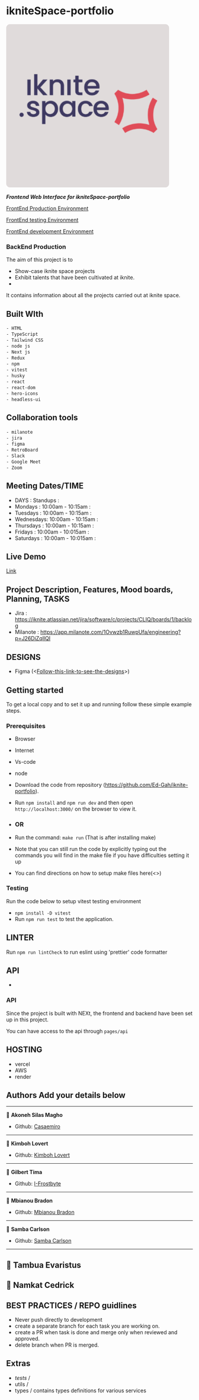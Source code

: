 # ikniteSpace-portfolio

![iknitelogo](/assets/images/iknite-logo.png)

***Frontend Web Interface for ikniteSpace-portfolio***



[FrontEnd Production Environment](https://iknite-portfolio.vercel.app/)

[FrontEnd testing Environment](https://iknite-portfolio.vercel.app/)

[FrontEnd development Environment](https://iknite-portfolio.vercel.app/)

### BackEnd Production

The aim of this project is to 

- Show-case iknite space projects
- Exhibit talents that have been cultivated at iknite.
- 

It contains information about all the projects carried out at iknite space.

## Built WIth

    - HTML
    - TypeScript
    - Tailwind CSS
    - node js
    - Next js
    - Redux
    - npm
    - vitest
    - husky
    - react
    - react-dom
    - hero-icons
    - headless-ui

## Collaboration tools

    - milanote
    - jira
    - figma
    - RetroBoard
    - Slack
    - Google Meet
    - Zoom

## Meeting Dates/TIME

- DAYS : Standups :
- Mondays : 10:00am - 10:15am :
- Tuesdays : 10:00am - 10:15am :
- Wednesdays: 10:00am - 10:15am :
- Thursdays : 10:00am - 10:15am :
- Fridays : 10:00am - 10:015am :
- Saturdays : 10:00am - 10:015am :

## Live Demo

[Link](https://iknite-portfolio.vercel.app/)

## Project Description, Features, Mood boards, Planning, TASKS

- Jira : <https://iknite.atlassian.net/jira/software/c/projects/CLIQ/boards/1/backlog>
- Milanote : <https://app.milanote.com/1Ovwzb1RuwpUfa/engineering?p=J26DiZqIlQI>

## DESIGNS

- Figma (<[Follow-this-link-to-see-the-designs]>)

## Getting started

To get a local copy and to set it up and running follow these simple example steps.

### Prerequisites

- Browser
- Internet
- Vs-code
- node

- Download the code from repository (<https://github.com/Ed-Gah/iknite-portfolio>).
- Run `npm install` and `npm run dev` and then open `http://localhost:3000/` on the browser to view it.
- ### OR

- Run the command: `make run` (That is after installing make)
- Note that you can still run the code by explicitly typing out the commands you will find in the make file if you have difficulties setting it up
- You can find directions on how to setup make files here(<>)

### Testing

Run the code below to setup vitest testing environment

- `npm install -D vitest`
- Run `npm run test` to test the application.

## LINTER

Run `npm run lintCheck` to run eslint using 'prettier' code formatter

## API

-

### API

Since the project is built with NEXt, the frontend and backend have been set up in this project.

You can have access to the api through `pages/api`

## HOSTING

- vercel
- AWS
- render

## Authors Add your details below

---

👤 **Akoneh Silas Magho**

- Github: [Casaemiro](https://github.com/Casaemiro/)

---

👤 **Kimboh Lovert**

- Github: [Kimboh Lovert](https://github.com/Casaemiro/)

---

👤 **Gilbert Tima**

- Github: [I-Frostbyte](https://github.com/Casaemiro/)

---

👤 **Mbianou Bradon**

- Github: [Mbianou Bradon](https://github.com/mbianou-bradon/)

---

👤 **Samba Carlson**

- Github: [Samba Carlson](https://github.com/Casaemiro/)

---

## 👤 Tambua Evaristus

## 👤 Namkat Cedrick


## BEST PRACTICES / REPO guidlines

- Never push directly to development
- create a separate branch for each task you are working on.
- create a PR when task is done and merge only when reviewed and approved.
- delete branch when PR is merged.

## Extras

- _tests_ / <!-- tests goes in here -->
- utils / <!-- ultility functions are placed here-->
- types / contains types definitions for various services

[follow-this-link-to-see-the-designs]: https://www.figma.com/file/wGmqoWZ387Hs9fnuhRimiu/Iknite-Space-Portfolio?type=design&node-id=1%3A3&mode=design&t=tg8B3avu0FPjztDX-1
